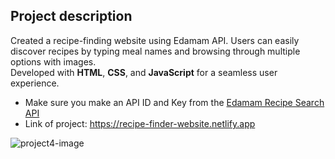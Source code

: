 ## Project description
Created a recipe-finding website using Edamam API. Users can easily discover recipes by typing meal names and browsing through multiple options with images.\
Developed with **HTML**, **CSS**, and **JavaScript** for a seamless user experience.
* Make sure you make an API ID and Key from the [Edamam Recipe Search API](https://www.edamam.com/)
* Link of project: https://recipe-finder-website.netlify.app </br >

![project4-image](https://github.com/ElonaMaliqi/Recipe-Finder-Website/assets/113908382/cc616f5c-a78c-4718-9e0f-1ac25679c536)
